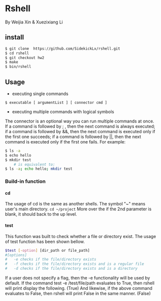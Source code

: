 # Rshell
By Weijia Xin & Xuezixiang Li





## install

```bash
$ git clone  https://github.com/SidekickLx/rshell.git
$ cd rshell
$ git checkout hw2
$ make
$ bin/rshell

```
## Usage
-  executing single commands

`$ executable [ argumentList ] [ connector cmd ]`

- executing multiple commands with logical symbols

The connector is an optional way you can run multiple commands at once. If a command is followed by ; , then the next command is always executed; if a command is followed by &&, then the next command is executed only if the first one succeeds; if a command is followed by ||, then the next command is executed only if the first one fails. 
For example:
```bash
$ ls -a
$ echo hello
$ mkdir test
	# is equivalent to:
$ ls -a; echo hello; mkdir test
```
### Build-in function
#### cd
The usage of cd is the same as another shells. The symbol "~" means user's main directory.
`cd ~/project`
More over the if the 2nd parameter is blank, it should back to the up level.
#### test
This function was built to check whether a file or directory exist.
The usage of test function has been shown bellow.
```bash
$test [-option] [dir_path or file_path]
#[options]
#	-e checks if the file/directory exists
#	-f checks if the file/directory exists and is a regular file
#	-d checks if the file/directory exists and is a directory
```
If a user does not specify a flag, then the -e functionality will be used by default.
If the command test -e /test/file/path evaluates to True, then rshell will print display the following.
(True)
And likewise, if the above command evaluates to False, then rshell will print False in the same manner.
(False)